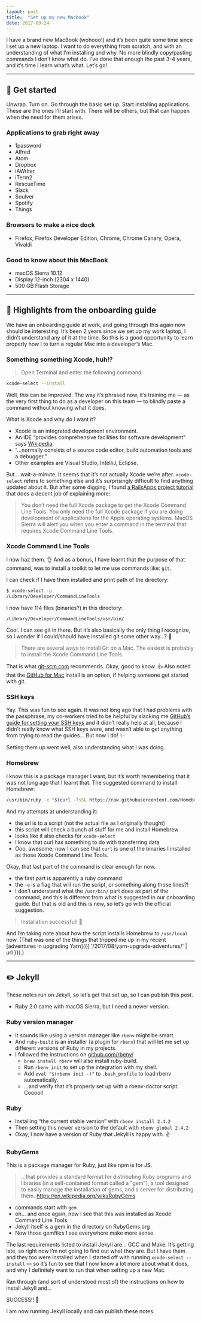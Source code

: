 ```yaml
---
layout: post
title:  "Set up my new Macbook"
date: 2017-09-24
---
```


I have a brand new MacBook (wohooo!) and it’s been quite some time since I set up a new laptop. I want to do everything from scratch, and with an understanding of what I’m installing and why. No more blindly copy/pasting commands I don’t know what do. I’ve done that enough the past 3-4 years, and it’s time I learn what’s what. Let’s go!

---

## 🌱 Get started
Unwrap. Turn on. Go through the basic set up. Start installing applications. These are the ones I’ll start with. There will be others, but that can happen when the need for them arises.

### Applications to grab right away
* 1password
* Alfred
* Atom
* Dropbox
* iAWriter
* iTerm2
* RescueTime
* Slack
* Soulver
* Spotify
* Things

### Browsers to make a nice dock
* Firefox, Firefox Developer Edition, Chrome, Chrome Canary, Opera, Vivaldi

### Good to know about this MacBook
* macOS Sierra 10.12
* Display 12-inch (2304 x 1440)
* 500 GB Flash Storage

---

## 🔨 Highlights from the onboarding guide
We have an onboarding guide at work, and going through this again now should be interesting. It’s been 2 years since we set up my work laptop, I didn’t understand any of it at the time. So this is a good opportunity to learn properly how I to turn a regular Mac into a developer’s Mac.

### Something something Xcode, huh!?

> Open Terminal and enter the following command:

```bash
xcode-select --install
```

Well, this can be improved. The way it’s phrased now, it’s training me — as the very first thing to do as a developer on this team — to blindly paste a command without knowing what it does.

What is Xcode and why do I want it?

* Xcode is an integrated development environment.
* An IDE “provides comprehensive facilities for software development” says [Wikipedia](https://en.wikipedia.org/wiki/Integrated_development_environment).
* “…normally consists of a source code editor, build automation tools and a debugger.”
* Other examples are Visual Studio, IntelliJ, Eclipse.

But… wait-a-minute. It seems that it’s not actually Xcode we’re after. `xcode-select` refers to something else and it’s surprisingly difficult to find anything updated about it. But after some digging, I found [a RailsApps project tutorial](http://railsapps.github.io/xcode-command-line-tools.html) that does a decent job of explaining more:

> You don’t need the full Xcode package to get the Xcode Command Line Tools. You only need the full Xcode package if you are doing development of applications for the Apple operating systems.
> MacOS Sierra will alert you when you enter a command in the terminal that requires Xcode Command Line Tools.

### Xcode Command Line Tools

I now haz them. 👌 And as a bonus, I have learnt that the purpose of that command, was to install a toolkit to let me use commands like: `git`.

I can check if I have them installed and print path of the directory:

```bash
$ xcode-select -p
/Library/Developer/CommandLineTools
```

I now have 114 files (binaries?) in this directory:

```
/Library/Developer/CommandLineTools/usr/bin/
```

Cool. I can see git in there. But it’s also basically the only thing I recognize, so I wonder if I could/should have installed git some other way…? 🤔

> There are several ways to install Git on a Mac. The easiest is probably to install the Xcode Command Line Tools.

That is what [git-scm.com](https://git-scm.com/book/id/v2/Getting-Started-Installing-Git) recommends. Okay, good to know. 👍 Also noted that the [GitHub for Mac](https://desktop.github.com/) install is an option, if helping someone get started with git.

### SSH keys

Yay. This was fun to see again. It was not long ago that I had problems with the passphrase, my co-workers tried to be helpful by slacking me [GitHub’s guide for setting your SSH keys](https://help.github.com/articles/connecting-to-github-with-ssh/) and it didn’t really help at all, because I didn’t really know what SSH keys were, and wasn’t able to get anything from trying to read the guides… But now I do! ✨

Setting them up went well, also understanding what I was doing.

### Homebrew

I know this is a package manager I want, but it’s worth remembering that it
was not long ago that I learnt that. The suggested command to install Homebrew:

```bash
/usr/bin/ruby -e "$(curl -fsSL https://raw.githubusercontent.com/Homebrew/install/master/install)"`
```

And my attempts at understanding it:

* the url is to a script (not the actual file as I originally thought)
* this script will check a bunch of stuff for me and install Homebrew
* looks like it also checks for `xcode-select`
* I know that curl has something to do with transferring data
* Ooo, awesome; now I can see that `curl` is one of the binaries I installed as those Xcode Command Line Tools.

Okay, that last part of the command is clear enough for now.

* the first part is apparently a ruby command
* the `-e` is a flag that will run the script, or something along those lines?!
* I don’t understand what the `/usr/bin/` part does as part of the command, and this is different from what is suggested in our onboarding guide. But that is old and this is new, so let’s go with the official suggestion.

> Installation successful! 🎉

And I’m taking note about how the script installs Homebrew to `/usr/local` now. (That was one of the things that tripped me up in my recent [adventures in upgrading Yarn]({{ '/2017/08/yarn-upgrade-adventures/' | url }}).)

---

## ✏️ Jekyll

These notes run on Jekyll, so let’s get that set up, so I can publish this post.

* Ruby 2.0 came with macOS Sierra, but I need a newer version.

### Ruby version manager
* It sounds like using a version manager like `rbenv` might be smart.
* And `ruby-build` is an installer (a plugin for `rbenv`) that will let me set up different versions of Ruby in my projects.
* I followed the instructions on [github.com/rbenv/](https://github.com/rbenv/rbenv#homebrew-on-macos)
  * `brew install rbenv` will also install ruby-build.
  * Run `rbenv init` to set up the integration with my shell.
  * Add `eval "$(rbenv init -)"` to `.bash_profile` to load rbenv automatically.
  * …and verify that it’s properly set up with a rbenv-doctor script. Cooool!

### Ruby

* Installing “the current stable version” with `rbenv install 2.4.2`
* Then setting this newer version to the default with `rbenv global 2.4.2`
* Okay, I now have a version of Ruby that Jekyll is happy with. ✌️

### RubyGems

This is a package manager for Ruby, just like npm is for JS.

> …that provides a standard format for distributing Ruby programs and libraries (in a self-contained format called a "gem"), a tool designed to easily manage the installation of gems, and a server for distributing them.
https://en.wikipedia.org/wiki/RubyGems

* commands start with `gem`
* oh… and once again, now I see that this was installed as Xcode Command Line Tools.
* Jekyll itself is a gem in the directory on RubyGems.org
* Now those gemfiles I see everywhere make more sense.

The last requirements listed to install Jekyll are… GCC and Make. It’s getting late, so right now I’m not going to find out what they are. But I have them and they too were installed when I started off with running
`xcode-select --install` — so it’s fun to see that I now know a lot more about what it does, and why I definitely want to run that when setting up a new Mac.

Ran through (and sort of understood most of) the instructions on how to install Jekyll and…

SUCCESS!! 👊

I am now running Jekyll locally and can publish these notes.
